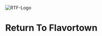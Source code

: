 ![RTF-Logo](https://raw.githubusercontent.com/jagod101/ReturnToFlavortown/Images/GameLogo.png)

# Return To Flavortown

